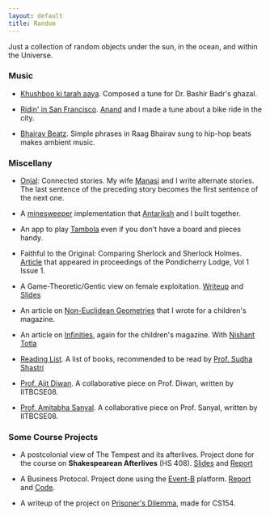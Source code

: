 ```yaml
---
layout: default
title: Random
---
```


Just a collection of random objects under the sun, in the ocean, and within the Universe.
### Music
- [Khushboo ki tarah aaya](https://www.youtube.com/watch?v=fjgsUlP9vbE). Composed a tune for Dr. Bashir Badr's ghazal.

- [Ridin' in San Francisco](https://www.youtube.com/watch?v=GaQjLvimDmA). [Anand](https://anand.bhoraskar.com/) and I made a tune about a bike ride in the city.

- [Bhairav Beatz](https://www.youtube.com/watch?v=D-IffeukZyA). Simple phrases in Raag Bhairav sung to hip-hop beats makes ambient music.

### Miscellany

- [Onjal](https://onjal.github.io/): Connected stories. My wife [Manasi](https://manasiraje.github.io/) and I write alternate stories. The last sentence of the preceding story becomes the first sentence of the next one.

- A [minesweeper](/Minesweeper) implementation that [Antariksh](http://www.antarikshbothale.com/) and I built together.

- An app to play [Tambola](/Tambola) even if you don't have a board and pieces handy.

- Faithful to the Original: Comparing Sherlock and Sherlock Holmes. [Article](http://blogbloggityblog.wordpress.com/2012/03/03/faithful-to-the-original-comparing-sherlock-and-sherlock-holmes/) that appeared in proceedings of the Pondicherry Lodge, Vol 1 Issue 1.

- A Game-Theoretic/Gentic view on female exploitation. [Writeup](/papers/game.pdf) and [Slides](/papers/game-slides.pdf)

- An article on [Non-Euclidean Geometries](/papers/euclid.pdf) that I wrote for a children's magazine.

- An article on [Infinities](/papers/infinity.pdf), again for the children's magazine. With [Nishant Totla](http://www.nishanttotla.com)

- [Reading List](booklist.html). A list of books, recommended to be read by [Prof. Sudha Shastri](http://www.hss.iitb.ac.in/sudha/)

- [Prof. Ajit Diwan](diwan.html). A collaborative piece on Prof. Diwan, written by IITBCSE08.

- [Prof. Amitabha Sanyal](sanyal.html). A collaborative piece on Prof. Sanyal, written by IITBCSE08.


### Some Course Projects

  * A postcolonial view of The Tempest and its afterlives. Project done for the course on **Shakespearean Afterlives** (HS 408). [Slides](/papers/tempest-pres.pdf) and [Report](/papers/tempest-report.pdf)

  * A Business Protocol. Project done using the [Event-B](http://www.event-b.org/) platform. [Report](/papers/abusinessprotocolreport.pdf) and [Code](https://github.com/ravibhoraskar/flaming-tyrion).

  * A writeup of the project on [Prisoner's Dilemma](/papers/prisonersdilemma.pdf), made for CS154.
